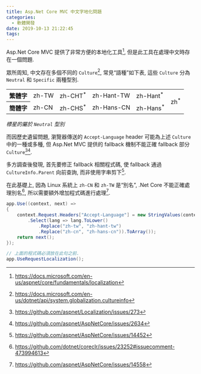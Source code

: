 ```yaml
---
title: Asp.Net Core MVC 中文字地化問題
categories:
  - 軟體開發
date: 2019-10-13 21:22:45
tags:
---
```


Asp.Net Core MVC 提供了非常方便的本地化工具[^1], 但是此工具在處理中文時存在一個問題.

眾所周知, 中文存在多個不同的 `Culture`[^2], 常見“語種”如下表, 這些 `Culture` 分為 `Neutral` 和 `Specific` 兩種型別.

<table>
    <tbody>
        <tr>
            <th>繁體字</th>
            <td>zh-TW</td>
            <td>zh-CHT<sup>*</sup></td>
            <td>zh-Hant-TW</td>
            <td>zh-Hant<sup>*</sup></td>
            <td rowspan="2">zh<sup>*</sup></td>
        </tr>
        <tr>
            <th>簡體字</th>
            <td>zh-CN</td>
            <td>zh-CHS<sup>*</sup></td>
            <td>zh-Hans-CN</td>
            <td>zh-Hans<sup>*</sup></td>
        </tr>
    </tbody>
</table>

*標星的屬於 `Neutral` 型別*

而因歷史遺留問題, 瀏覽器傳送的 `Accept-Language` header 可能為上述 `Culture` 中的一種或多種, 但 Asp.Net MVC 提供的 fallback 機制不能正確 fallback 部分 `Culture`[^3][^4].

<!--more-->

多方調查後發現, 首先要修正 fallback 相關程式碼, 使 fallback 通過 `CultureInfo.Parent` 向前查詢, 而非使用字串剪下[^5].

在此基礎上, 因為 Linux 系統上 `zh-CN` 和 `zh-TW` 是“別名”, .Net Core 不能正確處理別名[^6], 所以需要額外增加程式碼進行處理[^7].

```csharp
app.Use((context, next) =>
{
    context.Request.Headers["Accept-Language"] = new StringValues(context.Request.Headers["Accept-Language"]
        .Select(lang => lang.ToLower()
            .Replace("zh-tw", "zh-hant-tw")
            .Replace("zh-cn", "zh-hans-cn")).ToArray());
    return next();
});

// 上面的程式碼必須放在此句之前.
app.UseRequestLocalization();
```

[^1]: https://docs.microsoft.com/en-us/aspnet/core/fundamentals/localization
[^2]: https://docs.microsoft.com/en-us/dotnet/api/system.globalization.cultureinfo
[^3]: https://github.com/aspnet/Localization/issues/273
[^4]: https://github.com/aspnet/AspNetCore/issues/2634
[^5]: https://github.com/aspnet/AspNetCore/issues/14452
[^6]: https://github.com/dotnet/coreclr/issues/23252#issuecomment-473994613
[^7]: https://github.com/aspnet/AspNetCore/issues/14558
